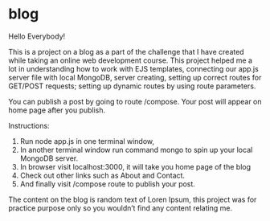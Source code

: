 # blog

Hello Everybody!

This is a project on a blog as a part of the challenge that I have created while taking an online web development course.
This project helped me a lot in understanding how to work with EJS templates, connecting our app.js server file with local MongoDB, server creating, setting up correct routes for GET/POST requests; setting up dynamic routes by using route parameters.

You can publish a post by going to route /compose. Your post will appear on home page after you publish.

Instructions:
1)	Run node app.js in one terminal window,
2)	In another terminal window run command mongo to spin up your local MongoDB server.
3)	In browser visit localhost:3000, it will take you home page of the blog
4)	Check out other links such as About and Contact.
5)	And finally visit /compose route to publish your post.

The content on the blog is random text of Loren Ipsum, this project was for practice purpose only so you wouldn’t find any content relating me. 
 
